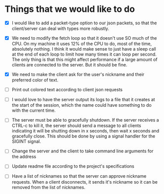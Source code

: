 # Things that we would like to do

- [x] I would like to add a packet-type option to our json packets, so that the client/server can deal with types more robustly.

- [x] We need to modify the fetch loop so that it doesn't use SO much of the CPU. On my machine it uses 12% of the CPU to do, most of the time, absolutely nothing. I think it would make sense to just have a sleep call at the end of each loop to limit how many times it can loop per second. The only thing is that this might affect performance if a large amount of clients are connected to the server. But it should be fine.

- [x] We need to make the client ask for the user's nickname and their preferred color of text.

- [ ] Print out colored text according to client json requests

- [ ] I would love to have the server output its logs to a file that it creates at the start of the session, which the name could have something to do with the current time.

- [ ] The server must be able to gracefully shutdown. If the server receives a CTRL-c to kill it, the server should send a message to all clients indicating it will be shutting down in x seconds, then wait x seconds and gracefully close. This should be done by using a signal handler for the SIGINT signal.

- [ ] Change the server and the client to take command line arguments for the address

- [ ] Update readme file according to the project's specifications

- [ ] Have a list of nicknames so that the server can approve nickname requests. When a client disconnects, it sends it's nickname so it can be removed from the list of nicknames.
